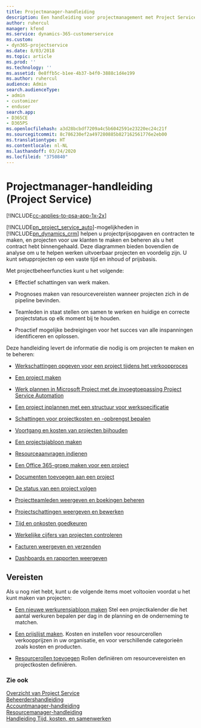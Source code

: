 ```yaml
---
title: Projectmanager-handleiding
description: Een handleiding voor projectmanagement met Project Service
author: ruhercul
manager: kfend
ms.service: dynamics-365-customerservice
ms.custom:
- dyn365-projectservice
ms.date: 8/03/2018
ms.topic: article
ms.prod: ''
ms.technology: ''
ms.assetid: 0e8ffb5c-b1ee-4b37-b4f0-3888c1d4e199
ms.author: ruhercul
audience: Admin
search.audienceType:
- admin
- customizer
- enduser
search.app:
- D365CE
- D365PS
ms.openlocfilehash: a3d28bcbdf7209a4c5b6042591e23220ec24c21f
ms.sourcegitcommit: 8c786230ef2a497280885b827162561776e2eb00
ms.translationtype: HT
ms.contentlocale: nl-NL
ms.lasthandoff: 03/24/2020
ms.locfileid: "3750840"
---
```

# <a name="project-manager-guide-project-service"></a>Projectmanager-handleiding (Project Service)

[!INCLUDE[cc-applies-to-psa-app-1x-2x](../includes/cc-applies-to-psa-app-1x-2x.md)]

[!INCLUDE[pn_project_service_auto](../includes/pn-project-service-auto.md)]-mogelijkheden in [!INCLUDE[pn_dynamics_crm](../includes/pn-dynamics-crm.md)] helpen u projectprijsopgaven en contracten te maken, en projecten voor uw klanten te maken en beheren als u het contract hebt binnengehaald. Deze diagrammen bieden bovendien de analyse om u te helpen werken uitvoerbaar projecten en voordelig zijn. U kunt setupprojecten op een vaste tijd en inhoud of prijsbasis.  
  
 Met projectbeheerfuncties kunt u het volgende:  
  
-   Effectief schattingen van werk maken.  
  
-   Prognoses maken van resourcevereisten wanneer projecten zich in de pipeline bevinden.  
  
-   Teamleden in staat stellen om samen te werken en huidige en correcte projectstatus op elk moment bij te houden.  
  
-   Proactief mogelijke bedreigingen voor het succes van alle inspanningen identificeren en oplossen.  
  
Deze handleiding levert de informatie die nodig is om projecten te maken en te beheren:  
  
-   [Werkschattingen opgeven voor een project tijdens het verkoopproces](../project-service/provide-estimates-project-during-sales-process.md)  
  
-   [Een project maken](../project-service/create-project.md)  
  
-   [Werk plannen in Microsoft Project met de invoegtoepassing Project Service Automation](../project-service/add-plan-work-microsoft-project.md)  
  
-   [Een project inplannen met een structuur voor werkspecificatie](../project-service/schedule-project-work-breakdown-structure.md)  
  
-   [Schattingen voor projectkosten en -opbrengst bepalen](../project-service/determine-project-cost-revenue-estimates.md)  
  
-   [Voortgang en kosten van projecten bijhouden](../project-service/track-project-progress-cost.md)  
  
-   [Een projectsjabloon maken](../project-service/create-project-template.md)  
  
-   [Resourceaanvragen indienen](../project-service/submit-resource-requests.md)  
  
-   [Een Office 365-groep maken voor een project](../project-service/create-office-365-group-project.md)  
  
-   [Documenten toevoegen aan een project](../project-service/add-documents-project.md)  
  
-   [De status van een project volgen](../project-service/track-project-status.md)  
  
-   [Projectteamleden weergeven en boekingen beheren](../project-service/view-project-team-members-manage-bookings.md)  
  
-   [Projectschattingen weergeven en bewerken](../project-service/view-edit-project-estimates.md)  
  
-   [Tijd en onkosten goedkeuren](../project-service/approve-time-expenses.md)  
  
-   [Werkelijke cijfers van projecten controleren](../project-service/review-project-actuals.md)  
  
-   [Facturen weergeven en verzenden](../project-service/view-send-invoices.md)  
  
-   [Dashboards en rapporten weergeven](../project-service/view-dashboards-reports.md)  
  
## <a name="prerequisites"></a>Vereisten  
 Als u nog niet hebt, kunt u de volgende items moet voltooien voordat u het kunt maken van projecten:  
  
-   [Een nieuwe werkurensjabloon maken](../project-service/create-work-hours-template.md) Stel een projectkalender die het aantal werkuren bepalen per dag in de planning en de onderneming te matchen.  
  
-   [Een prijslijst maken](../project-service/create-price-list.md). Kosten en instellen voor resourcerollen verkoopprijzen in uw organisatie, en voor verschillende categorieën zoals kosten en producten.  
  
-   [Resourcerollen toevoegen](../project-service/add-resource-roles.md) Rollen definiëren om resourcevereisten en projectkosten definiëren.  
  
### <a name="see-also"></a>Zie ook  
 [Overzicht van Project Service](../project-service/overview.md)   
 [Beheerdershandleiding](../project-service/admin-guide.md)   
 [Accountmanager-handleiding](../project-service/account-manager-guide.md)   
 [Resourcemanager-handleiding](../project-service/resource-manager-guide.md)   
 [Handleiding Tijd, kosten, en samenwerken](../project-service/time-expense-collaboration-guide.md)

